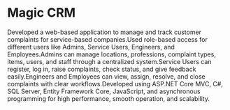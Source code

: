 # Magic CRM

Developed a web-based application to manage and track customer complaints for service-based companies.Used role-based access for different users like Admins, Service Users, Engineers, and Employees.Admins can manage locations, professions, complaint types, items, users, and staff through a centralized system.Service Users can register, log in, raise complaints, check status, and give feedback easily.Engineers and Employees can view, assign, resolve, and close complaints with clear workflows.Developed using ASP.NET Core MVC, C#, SQL Server, Entity Framework Core, JavaScript, and asynchronous programming for high performance, smooth operation, and scalability.
